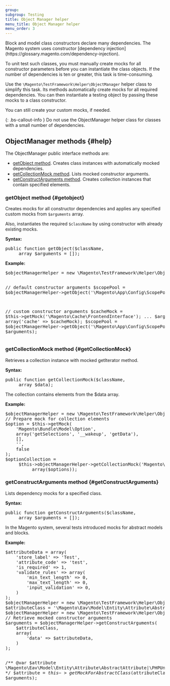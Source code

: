 ```yaml
---
group:
subgroup: Testing
title: Object Manager helper
menu_title: Object Manager helper
menu_order: 3
---
```


<p>Block and model class constructors declare many dependencies. The Magento system uses constructor [dependency injection](https://glossary.magento.com/dependency-injection).</p>
<p>To unit test such classes, you must manually create mocks for all constructor parameters before you can instantiate the class objects. If the number of dependencies is ten or greater, this task is time-consuming.</p>
<p>Use the <code>\Magento\TestFramework\Helper\ObjectManager</code> helper class to simplify this task. Its methods automatically create mocks for all required dependencies. You can then instantiate a testing object by passing these mocks to a class constructor.</p>
<p>You can still create your custom mocks, if needed.</p>
{: .bs-callout-info }
Do not use the ObjectManager helper class for classes with a small number of dependencies.

## ObjectManager methods {#help}

The ObjectManager public interface methods are:

-  [getObject method](#getobject). Creates class instances with automatically mocked dependencies.
-  [getCollectionMock method](#getCollectionMock). Lists mocked constructor arguments.
-  [getConstructArguments method](#getConstructArguments). Creates collection instances that contain specified elements.

### getObject method {#getobject}

<p>Creates mocks for all constructor dependencies and applies any specified custom mocks from <code>$arguments</code> array.</p>
<p>Also, instantiates the required <code>$className</code> by using constructor with already existing mocks.</p>
<p><b>Syntax:</b></p>
<pre>
public function getObject($className,
     array $arguments = []);
</pre>
<p><b>Example:</b></p>
<pre>
$objectManagerHelper = new \Magento\TestFramework\Helper\ObjectManager($this);

// default constructor arguments
$scopePool = $objectManagerHelper->getObject('\Magento\App\Config\ScopePool');

// custom constructor arguments
$cacheMock = $this->getMock('\Magento\Cache\FrontendInterface');
...
$arguments = array('cache' => $cacheMock);
$scopePool = $objectManagerHelper->getObject('\Magento\App\Config\ScopePool',
     $arguments);
</pre>

### getCollectionMock method {#getCollectionMock}

<p>Retrieves a collection instance with mocked getIterator method.</p>
<p><b>Syntax:</b></p>
<pre>
public function getCollectionMock($className,
     array $data);
</pre>
<p>The collection contains elements from the $data array.</p>
<p><b>Example:</b></p>
<pre>
$objectManagerHelper = new \Magento\TestFramework\Helper\ObjectManager($this);
// Prepare mock for collection elements
$option = $this->getMock(
    'Magento\Bundle\Model\Option',
    array('getSelections', '__wakeup', 'getData'),
    [],
    '',
    false
);
$optionCollection =
     $this->objectManagerHelper->getCollectionMock('Magento\Bundle\Model\Resource\Option\Collection',
          array($options));
</pre>

### getConstructArguments method {#getConstructArguments}

<p>Lists dependency mocks for a specified class.</p>
<p><b>Syntax:</b></p>
<pre>
public function getConstructArguments($className,
     array $arguments = []);
</pre>
<p>In the Magento system, several tests introduced mocks for abstract models and blocks.</p>
<p><b>Example:</b></p>
<pre>
$attributeData = array(
    'store_label' => 'Test',
    'attribute_code' => 'test',
    'is_required' => 1,
    'validate_rules' => array(
        'min_text_length' => 0,
        'max_text_length' => 0,
        'input_validation' => 0,
    )
);
$objectManagerHelper = new \Magento\TestFramework\Helper\ObjectManager($this);
$attributeClass = '\Magento\Eav\Model\Entity\Attribute\AbstractAttribute';
$objectManagerHelper = new \Magento\TestFramework\Helper\ObjectManager($this);
// Retrieve mocked constructor arguments
$arguments = $objectManagerHelper->getConstructArguments(
    $attributeClass,
    array(
        'data' => $attributeData,
    )
);

/** @var $attribute \Magento\Eav\Model\Entity\Attribute\AbstractAttribute|\PHPUnit\Framework\MockObject\MockObject */
$attribute = $this->getMockForAbstractClass($attributeClass,
    $arguments);
</pre>
